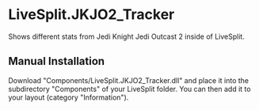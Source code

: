 LiveSplit.JKJO2_Tracker
=====================
Shows different stats from Jedi Knight Jedi Outcast 2 inside of LiveSplit.

Manual Installation
-------------------
Download "Components/LiveSplit.JKJO2_Tracker.dll" and place it into the subdirectory "Components" of your LiveSplit folder. You can then add it to your layout (category "Information").
